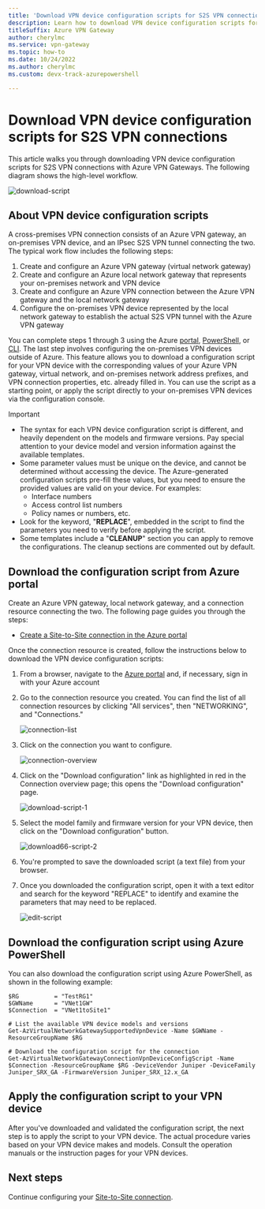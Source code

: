 ```yaml
---
title: 'Download VPN device configuration scripts for S2S VPN connections'
description: Learn how to download VPN device configuration scripts for S2S VPN connections with Azure VPN Gateways.
titleSuffix: Azure VPN Gateway
author: cherylmc
ms.service: vpn-gateway
ms.topic: how-to
ms.date: 10/24/2022
ms.author: cherylmc 
ms.custom: devx-track-azurepowershell

---
```

# Download VPN device configuration scripts for S2S VPN connections

This article walks you through downloading VPN device configuration scripts for S2S VPN connections with Azure VPN Gateways. The following diagram shows the high-level workflow.

![download-script](./media/vpn-gateway-download-vpndevicescript/downloaddevicescript.png)

## <a name="about"></a>About VPN device configuration scripts

A cross-premises VPN connection consists of an Azure VPN gateway, an on-premises VPN device, and an IPsec S2S VPN tunnel connecting the two. The typical work flow includes the following steps:

1. Create and configure an Azure VPN gateway (virtual network gateway)
2. Create and configure an Azure local network gateway that represents your on-premises network and VPN device
3. Create and configure an Azure VPN connection between the Azure VPN gateway and the local network gateway
4. Configure the on-premises VPN device represented by the local network gateway to establish the actual S2S VPN tunnel with the Azure VPN gateway

You can complete steps 1 through 3 using the Azure [portal](./tutorial-site-to-site-portal.md), [PowerShell](vpn-gateway-create-site-to-site-rm-powershell.md), or [CLI](vpn-gateway-howto-site-to-site-resource-manager-cli.md). The last step involves configuring the on-premises VPN devices outside of Azure. This feature allows you to download a configuration script for your VPN device with the corresponding values of your Azure VPN gateway, virtual network, and on-premises network address prefixes, and VPN connection properties, etc. already filled in. You can use the script as a starting point, or apply the script directly to your on-premises VPN devices via the configuration console.

> [!IMPORTANT]
> * The syntax for each VPN device configuration script is different, and heavily dependent on the models and firmware versions. Pay special attention to your device model and version information against the available templates.
> * Some parameter values must be unique on the device, and cannot be determined without accessing the device. The Azure-generated configuration scripts pre-fill these values, but you need to ensure the provided values are valid on your device. For examples:
>    * Interface numbers
>    * Access control list numbers
>    * Policy names or numbers, etc.
> * Look for the keyword, "**REPLACE**", embedded in the script to find the parameters you need to verify before applying the script.
> * Some templates include a "**CLEANUP**" section you can apply to remove the configurations. The cleanup sections are commented out by default.

## Download the configuration script from Azure portal

Create an Azure VPN gateway, local network gateway, and a connection resource connecting the two. The following page guides you through the steps:

* [Create a Site-to-Site connection in the Azure portal](./tutorial-site-to-site-portal.md)

Once the connection resource is created, follow the instructions below to download the VPN device configuration scripts:

1. From a browser, navigate to the [Azure portal](https://portal.azure.com) and, if necessary, sign in with your Azure account
2. Go to the connection resource you created. You can find the list of all connection resources by clicking "All services", then "NETWORKING", and "Connections."

    ![connection-list](./media/vpn-gateway-download-vpndevicescript/connectionlist.png)

3. Click on the connection you want to configure.

    ![connection-overview](./media/vpn-gateway-download-vpndevicescript/connectionoverview.png)

4. Click on the "Download configuration" link as highlighted in red in the Connection overview page; this opens the "Download configuration" page.

    ![download-script-1](./media/vpn-gateway-download-vpndevicescript/downloadscript-1.png)

5. Select the model family and firmware version for your VPN device, then click on the "Download configuration" button.

    ![download66-script-2](./media/vpn-gateway-download-vpndevicescript/downloadscript-2.PNG)

6. You're prompted to save the downloaded script (a text file) from your browser.
7. Once you downloaded the configuration script, open it with a text editor and search for the keyword "REPLACE" to identify and examine the parameters that may need to be replaced.

    ![edit-script](./media/vpn-gateway-download-vpndevicescript/editscript.png)

## Download the configuration script using Azure PowerShell



You can also download the configuration script using Azure PowerShell, as shown in the following example:

```azurepowershell-interactive
$RG          = "TestRG1"
$GWName      = "VNet1GW"
$Connection  = "VNet1toSite1"

# List the available VPN device models and versions
Get-AzVirtualNetworkGatewaySupportedVpnDevice -Name $GWName -ResourceGroupName $RG

# Download the configuration script for the connection
Get-AzVirtualNetworkGatewayConnectionVpnDeviceConfigScript -Name $Connection -ResourceGroupName $RG -DeviceVendor Juniper -DeviceFamily Juniper_SRX_GA -FirmwareVersion Juniper_SRX_12.x_GA
```

## Apply the configuration script to your VPN device

After you've downloaded and validated the configuration script, the next step is to apply the script to your VPN device. The actual procedure varies based on your VPN device makes and models. Consult the operation manuals or the instruction pages for your VPN devices.

## Next steps

Continue configuring your [Site-to-Site connection](./tutorial-site-to-site-portal.md).
